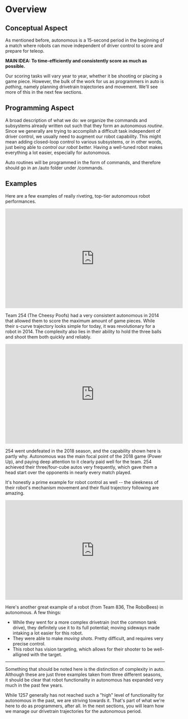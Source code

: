 # Overview

## Conceptual Aspect

As mentioned before, autonomous is a 15-second period in the beginning of a match where robots can move independent of driver control to score and prepare for teleop.

**MAIN IDEA: To time-efficiently and consistently score as much as possible.**

Our scoring tasks will vary year to year, whether it be shooting or placing a game piece. However, the bulk of the work for us as programmers in auto is *pathing*, namely planning drivetrain trajectories and movement. We'll see more of this in the next few sections.

## Programming Aspect

A broad description of what we do: we organize the commands and subsystems already written out such that they form an autonomous *routine*. Since we generally are trying to accomplish a difficult task independent of driver control, we usually need to augment our robot capability. This might mean adding closed-loop control to various subsystems, or in other words, just being able to *control our robot better.* Having a well-tuned robot makes everything a lot easier, especially for autonomous.

Auto routines will be programmed in the form of commands, and therefore should go in an /auto folder under /commands.

## Examples

Here are a few examples of really riveting, top-tier autonomous robot performances.

<iframe width="560" height="315" src="https://www.youtube.com/embed/aFZy8iibMD0?start=20" frameborder="0" allow="accelerometer; autoplay; encrypted-media; gyroscope; picture-in-picture" allowfullscreen></iframe>

Team 254 (The Cheesy Poofs) had a very consistent autonomous in 2014 that allowed them to score the maximum amount of game pieces. While their s-curve trajectory looks simple for today, it was revolutionary for a robot in 2014. The complexity also lies in their ability to hold the three balls and shoot them both quickly and reliably.

<iframe width="560" height="315" src="https://www.youtube.com/embed/pfhBCb6bXpE?start=4" frameborder="0" allow="accelerometer; autoplay; encrypted-media; gyroscope; picture-in-picture" allowfullscreen></iframe>

254 went undefeated in the 2018 season, and the capability shown here is partly why. Autonomous was the main focal point of the 2018 game (Power Up), and paying deep attention to it clearly paid well for the team. 254 achieved their three/four-cube autos very frequently, which gave them a head start over the opponents in nearly every match played.

It's honestly a prime example for robot control as well -- the sleekness of their robot's mechanism movement and their fluid trajectory following are amazing.

<iframe width="560" height="315" src="https://www.youtube.com/embed/5bxq2N02pJM?start=14" frameborder="0" allow="accelerometer; autoplay; encrypted-media; gyroscope; picture-in-picture" allowfullscreen></iframe>

Here's another great example of a robot (from Team 836, The RoboBees) in autonomous. A few things:

- While they went for a more complex drivetrain (not the common tank drive), they definitely use it to its full potential; moving sideways made intaking a lot easier for this robot.
- They were able to make *moving shots*. Pretty difficult, and requires very precise control.
- This robot has vision targeting, which allows for their shooter to be well-alligned with the target.

---

Something that should be noted here is the distinction of complexity in auto. Although these are just three examples taken from three different seasons, it should be clear that robot functionality in autonomous has expanded very much in the past few years.

While 1257 generally has not reached such a "high" level of functionality for autonomous in the past, we are striving towards it. That's part of what we're here to do as programmers, after all. In the next sections, you will learn how we manage our drivetrain trajectories for the autonomous period.
